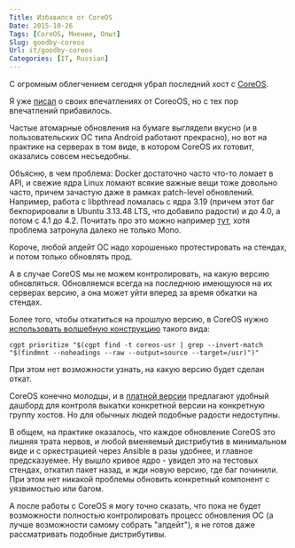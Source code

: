 ```yaml
---
Title: Избавился от CoreOS
Date: 2015-10-26
Tags: [CoreOS, Мнение, Опыт]
Slug: goodby-coreos
Url: it/goodby-coreos
Categories: [IT, Russian]
---
```


С огромным облегчением сегодня убрал последний хост с [CoreOS](http://coreos.com).

Я уже [писал](/it/coreos-opinion/) о своих впечатлениях от CoreoOS, но с тех пор
впечатлений прибавилось.

Частые атомарные обновления на бумаге выглядели вкусно (и в пользовательских
ОС типа Android работают прекрасно), но вот на практике на серверах
в том виде, в котором CoreOS их готовит, оказались совсем несъедобны.

Объясню, в чем проблема: Docker достаточно часто что-то ломает в API, и свежие
ядра Linux ломают всякие важные вещи тоже довольно часто, причем зачастую даже
в рамках patch-level обновлений. Например, работа с libpthread ломалась с ядра 3.19
(причем этот баг бекпорировали в Ubuntu 3.13.48 LTS, что добавило радости)
и до 4.0, а потом с 4.1 до 4.2.
Почитать про это можно например [тут](https://bugzilla.xamarin.com/show_bug.cgi?id=29212),
хотя проблема затронула далеко не только Mono.

Короче, любой апдейт ОС надо хорошенько протестировать на стендах, и потом только
обновлять прод.

А в случае CoreOS мы не можем контролировать, на какую версию
обновляться. Обновляемся всегда на последнюю имеющуюся на их серверах версию,
а она может уйти вперед за время обкатки на стендах.

Более того, чтобы откатиться на прошлую версию, в CoreOS нужно
[использовать волшебную конструкцию](https://coreos.com/os/docs/latest/manual-rollbacks.html)
такого вида:

```
cgpt prioritize "$(cgpt find -t coreos-usr | grep --invert-match "$(findmnt --noheadings --raw --output=source --target=/usr)")"
```

При этом нет возможности узнать, на какую версию будет сделан откат.

CoreOS конечно молодцы, и в [платной версии](https://coreos.com/products/) предлагают
удобный дашборд для контроля выкатки конкретной версии на конкретную группу хостов.
Но для обычных людей подобные радости недоступны.

В общем, на практике оказалось, что каждое обновление CoreOS это лишняя трата нервов,
и любой вменяемый дистрибутив в минимальном виде и с оркестрацией через Ansible
в разы удобнее, и главное предсказуемее. Ну вышло кривое ядро - увидел это на
тестовых стендах, откатил пакет назад, и жди новую версию, где баг починили.
При этом нет никакой проблемы обновить конкретный компонент с уязвимостью или багом.

А после работы с CoreOS я могу точно сказать, что пока не будет возможности
полностью контролировать процесс обновления ОС (а лучше возможности самому собрать
"апдейт"), я не готов даже рассматривать подобные дистрибутивы.
